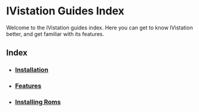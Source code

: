 # IVistation Guides Index

Welcome to the IVistation guides index. Here you can get to know IVistation better, and get familiar with its features.

## Index

 * ### [Installation](Installation.md)
 * ### [Features](Features.md)
 * ### [Installing Roms](Rom_transfer.md)

